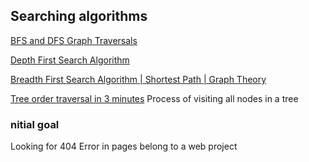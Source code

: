 ## Searching algorithms ##

[BFS and DFS Graph Traversals](https://www.bing.com/videos/riverview/relatedvideo?q=%22multiple%20nodes%22%20traversal%20algorithms%20&mid=6A98F9D179528072C8876A98F9D179528072C887&ajaxhist=0)

[Depth First Search Algorithm](https://www.youtube.com/watch?v=7fujbpJ0LB4)

[Breadth First Search Algorithm | Shortest Path | Graph Theory](https://www.youtube.com/watch?v=oDqjPvD54Ss)

[Tree order traversal in 3 minutes](https://www.youtube.com/watch?v=b_NjndniOqY)
Process of visiting all nodes in a tree



### nitial goal ###
Looking for 404 Error in pages belong to a web project